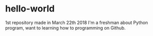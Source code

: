 # hello-world
1st repository made in March 22th 2018
I'm a freshman about Python program, want to learning how to programming on Github.
